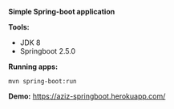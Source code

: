 **Simple Spring-boot application**

**Tools:**
* JDK 8
* Springboot 2.5.0

**Running apps:**
```
mvn spring-boot:run
```

**Demo:**
https://aziz-springboot.herokuapp.com/